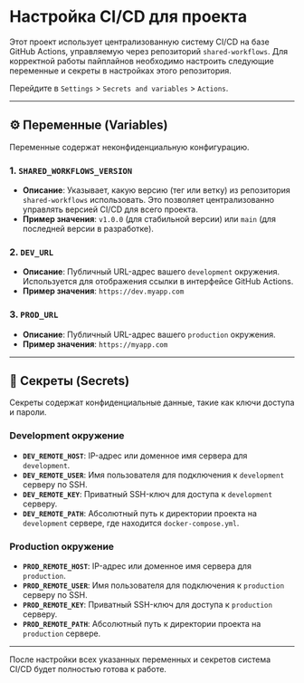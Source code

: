 # Настройка CI/CD для проекта

Этот проект использует централизованную систему CI/CD на базе GitHub Actions, управляемую через репозиторий `shared-workflows`. Для корректной работы пайплайнов необходимо настроить следующие переменные и секреты в настройках этого репозитория.

Перейдите в `Settings` > `Secrets and variables` > `Actions`.

---

## ⚙️ Переменные (Variables)

Переменные содержат неконфиденциальную конфигурацию.

### 1. `SHARED_WORKFLOWS_VERSION`
* **Описание**: Указывает, какую версию (тег или ветку) из репозитория `shared-workflows` использовать. Это позволяет централизованно управлять версией CI/CD для всего проекта.
* **Пример значения**: `v1.0.0` (для стабильной версии) или `main` (для последней версии в разработке).

### 2. `DEV_URL`
* **Описание**: Публичный URL-адрес вашего `development` окружения. Используется для отображения ссылки в интерфейсе GitHub Actions.
* **Пример значения**: `https://dev.myapp.com`

### 3. `PROD_URL`
* **Описание**: Публичный URL-адрес вашего `production` окружения.
* **Пример значения**: `https://myapp.com`

---

## 🤫 Секреты (Secrets)

Секреты содержат конфиденциальные данные, такие как ключи доступа и пароли.

### Development окружение

* **`DEV_REMOTE_HOST`**: IP-адрес или доменное имя сервера для `development`.
* **`DEV_REMOTE_USER`**: Имя пользователя для подключения к `development` серверу по SSH.
* **`DEV_REMOTE_KEY`**: Приватный SSH-ключ для доступа к `development` серверу.
* **`DEV_REMOTE_PATH`**: Абсолютный путь к директории проекта на `development` сервере, где находится `docker-compose.yml`.

### Production окружение

* **`PROD_REMOTE_HOST`**: IP-адрес или доменное имя сервера для `production`.
* **`PROD_REMOTE_USER`**: Имя пользователя для подключения к `production` серверу по SSH.
* **`PROD_REMOTE_KEY`**: Приватный SSH-ключ для доступа к `production` серверу.
* **`PROD_REMOTE_PATH`**: Абсолютный путь к директории проекта на `production` сервере.

---

После настройки всех указанных переменных и секретов система CI/CD будет полностью готова к работе.